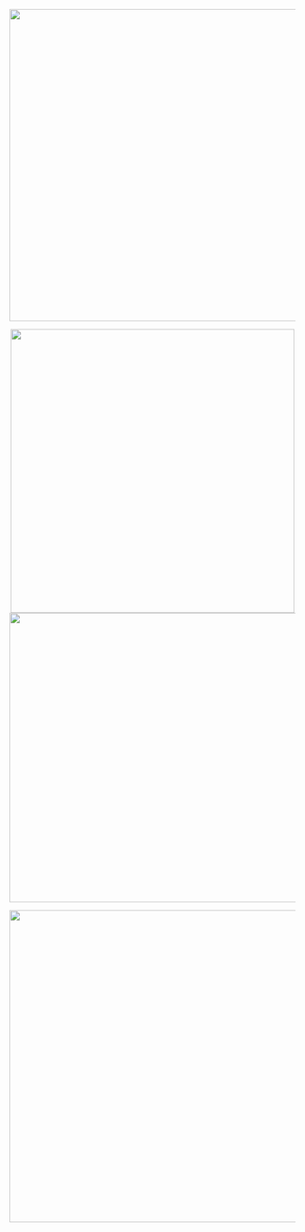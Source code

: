 <p align="center">
    <img width="550" src="https://64.media.tumblr.com/7b9220d92697ed19be2db6a7f573dc7d/456954827ee85a40-e4/s640x960/ddff999ee054f1e484749880066a3f838935835e.pnj" alt="">

</p>
<p align="center">
    <img width="500" src="https://64.media.tumblr.com/96cda73d2bba5c976754733e7105ef36/456954827ee85a40-47/s1280x1920/6d30ded5995024170028d06da5435a566a2f9daa.pnj"


<p align="center">
    <img width="510" src="https://64.media.tumblr.com/525d1fe8e293a7efc4a56ee487b12f56/456954827ee85a40-5a/s640x960/84e3f80bc0619909785cec3de63726a39c7a7771.pnj" alt="">
</p>


<p align="center">
    <img width="550" src="https://64.media.tumblr.com/45f1dbf3a955a0c7ab8822be9c2ce146/456954827ee85a40-61/s640x960/4aac9c2b757d6c96d2b6cccb235fd3ce1becedcb.pnj" alt="">
</p>
